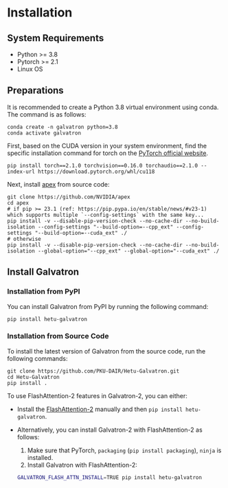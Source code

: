 # Installation

## System Requirements
- Python >= 3.8
- Pytorch >= 2.1
- Linux OS

## Preparations

It is recommended to create a Python 3.8 virtual environment using conda. The command is as follows:
```shell
conda create -n galvatron python=3.8
conda activate galvatron
```

First, based on the CUDA version in your system environment, find the specific installation command for torch on the [PyTorch official website](https://pytorch.org/get-started/previous-versions/).
```shell
pip install torch==2.1.0 torchvision==0.16.0 torchaudio==2.1.0 --index-url https://download.pytorch.org/whl/cu118
```

Next, install [apex](https://github.com/NVIDIA/apex) from source code:
```shell
git clone https://github.com/NVIDIA/apex
cd apex
# if pip >= 23.1 (ref: https://pip.pypa.io/en/stable/news/#v23-1) which supports multiple `--config-settings` with the same key... 
pip install -v --disable-pip-version-check --no-cache-dir --no-build-isolation --config-settings "--build-option=--cpp_ext" --config-settings "--build-option=--cuda_ext" ./
# otherwise
pip install -v --disable-pip-version-check --no-cache-dir --no-build-isolation --global-option="--cpp_ext" --global-option="--cuda_ext" ./
```

## Install Galvatron
### Installation from PyPI

You can install Galvatron from PyPI by running the following command:

``` shell
pip install hetu-galvatron
```

### Installation from Source Code

To install the latest version of Galvatron from the source code, run the following commands:

``` shell
git clone https://github.com/PKU-DAIR/Hetu-Galvatron.git
cd Hetu-Galvatron
pip install .
```

To use FlashAttention-2 features in Galvatron-2, you can either:
- Install the [FlashAttention-2](https://github.com/Dao-AILab/flash-attention) manually and then ```pip install hetu-galvatron```.
- Alternatively, you can install Galvatron-2 with FlashAttention-2 as follows:

    1. Make sure that PyTorch, `packaging` (`pip install packaging`), `ninja` is installed.
    2. Install Galvatron with FlashAttention-2:
    ```sh
    GALVATRON_FLASH_ATTN_INSTALL=TRUE pip install hetu-galvatron
    ```
